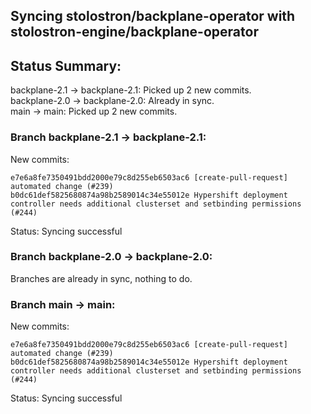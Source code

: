 ## Syncing stolostron/backplane-operator with stolostron-engine/backplane-operator

## Status Summary:

backplane-2.1 -> backplane-2.1: Picked up 2 new commits.  
backplane-2.0 -> backplane-2.0: Already in sync.  
main -> main: Picked up 2 new commits.  

### Branch backplane-2.1 -> backplane-2.1:

New commits:

```
e7e6a8fe7350491bdd2000e79c8d255eb6503ac6 [create-pull-request] automated change (#239)
b0dc61def5825680874a98b2589014c34e55012e Hypershift deployment controller needs additional clusterset and setbinding permissions (#244)
```

Status: Syncing successful

### Branch backplane-2.0 -> backplane-2.0:

Branches are already in sync, nothing to do.

### Branch main -> main:

New commits:

```
e7e6a8fe7350491bdd2000e79c8d255eb6503ac6 [create-pull-request] automated change (#239)
b0dc61def5825680874a98b2589014c34e55012e Hypershift deployment controller needs additional clusterset and setbinding permissions (#244)
```

Status: Syncing successful
